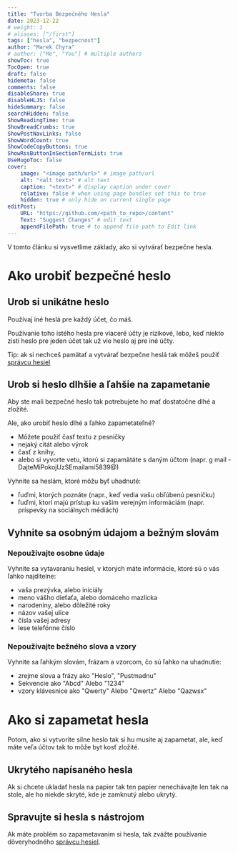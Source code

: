 ```yaml
---
title: "Tvorba Bezpečného Hesla"
date: 2023-12-22
# weight: 1
# aliases: ["/first"]
tags: ["hesla", "bezpecnost"]
author: "Marek Chyra"
# author: ["Me", "You"] # multiple authors
showToc: true
TocOpen: true
draft: false
hidemeta: false
comments: false
disableShare: true
disableHLJS: false
hideSummary: false
searchHidden: false
ShowReadingTime: true
ShowBreadCrumbs: true
ShowPostNavLinks: false
ShowWordCount: true
ShowCodeCopyButtons: true
ShowRssButtonInSectionTermList: true
UseHugoToc: false
cover:
    image: "<image path/url>" # image path/url
    alt: "<alt text>" # alt text
    caption: "<text>" # display caption under cover
    relative: false # when using page bundles set this to true
    hidden: true # only hide on current single page
editPost:
    URL: "https://github.com/<path_to_repo>/content"
    Text: "Suggest Changes" # edit text
    appendFilePath: true # to append file path to Edit link
---
```


V tomto článku si vysvetlime základy, ako si vytvárať bezpečne hesla.

# Ako urobiť bezpečné heslo

## Urob si unikátne heslo

Používaj iné heslá pre každý účet, čo máš.

Používanie toho istého hesla pre viaceré účty je rizikové, lebo, keď niekto zistí heslo pre jeden účet tak už vie heslo aj pre iné účty.

Tip: ak si nechceš pamätať a vytvárať bezpečne heslá tak môžeš použiť [správcu hesiel](/posts/ako-bezpecne-spravovat-hesla/)

## Urob si heslo dlhšie a ľahšie na zapametanie

Aby ste mali bezpečné heslo tak potrebujete ho mať dostatočne dlhé a zložité.

Ale, ako urobiť heslo dlhé a ľahko zapametateľné?

- Môžete použiť časť textu z pesničky
- nejaký citát alebo výrok
- časť z knihy,
- alebo si vyvorte vetu, ktorú si zapamätáte s daným účtom (napr. g mail - DajteMiPokojUzSEmailami5839@)

Vyhnite sa heslám, ktoré môžu byť uhadnuté:

- ľuďmi, ktorých poznáte (napr., keď vedia vašu obľúbenú pesničku)
- ľuďmi, ktorí majú prístup ku vašim verejným informáciám (napr. príspevky na sociálnych médiách)

## Vyhnite sa osobným údajom a bežným slovám

### Nepoužívajte osobne údaje

Vyhnite sa vytavaraniu hesiel, v ktorých máte informácie, ktoré sú o vás ľahko najditelne:

- vaša prezývka, alebo iniciály
- meno vášho dieťaťa, alebo domáceho mazlicka
- narodeniny, alebo dôležité roky
- názov vašej ulice
- čísla vašej adresy
- lese telefónne číslo

### Nepoužívajte bežného slova a vzory

Vyhnite sa ľahkým slovám, frázam a vzorcom, čo sú ľahko na uhadnutie:

- zrejme slova a frázy ako "Heslo", "Pustmadnu"
- Sekvencie ako "Abcd" Alebo "1234"
- vzory klávesnice ako "Qwerty" Alebo "Qwertz" Alebo "Qazwsx"

# Ako si zapametat hesla

Potom, ako si vytvoríte silne heslo tak si hu musíte aj zapametat, ale, keď máte veľa účtov tak to môže byt kosť zložité.

## Ukrytého napísaného hesla

Ak si chcete ukladať hesla na papier tak ten papier nenechávajte len tak na stole, ale ho niekde skryté, kde je zamknutý alebo ukrytý.

## Spravujte si hesla s nástrojom

Ak máte problém so zapametavanim si hesla, tak zvážte používanie dôveryhodného [správcu hesiel](/posts/ako-bezpecne-spravovat-hesla/).

